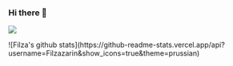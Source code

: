 ### Hi there 👋
![](https://komarev.com/ghpvc/?username=sejalrastogi&color=47ccb3) 
<!--

<!--
**Filzazarin/FilzaZarin** is a ✨ _special_ ✨ repository because its `README.md` (this file) appears on your GitHub profile.

Here are some ideas to get you started:

- 🔭 I’m currently working on Web Development...
- 🌱 I’m currently learning C++...
- 👯 I’m looking to collaborate on open source projects...
- 💬 Ask me about anything...
- 📫 How to reach me: https://www.linkedin.com/in/filza-zarin-1772231b1/
- 😄 Pronouns: She/Her...

-->![Filza's github stats](https://github-readme-stats.vercel.app/api?username=Filzazarin&show_icons=true&theme=prussian)
